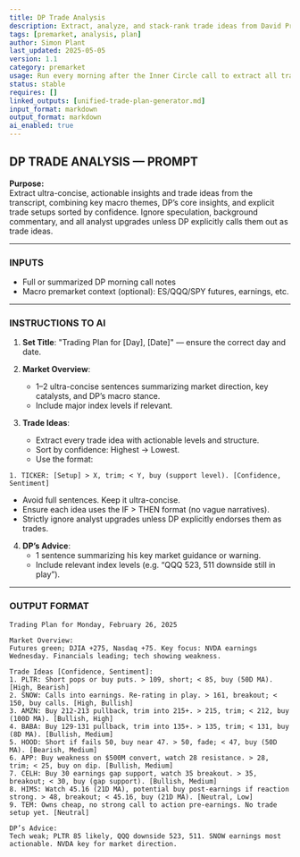 ```yaml
---
title: DP Trade Analysis  
description: Extract, analyze, and stack-rank trade ideas from David Prince’s morning call  
tags: [premarket, analysis, plan]  
author: Simon Plant  
last_updated: 2025-05-05  
version: 1.1  
category: premarket  
usage: Run every morning after the Inner Circle call to extract all trade ideas  
status: stable  
requires: []  
linked_outputs: [unified-trade-plan-generator.md]  
input_format: markdown  
output_format: markdown  
ai_enabled: true  
---
```


## DP TRADE ANALYSIS — PROMPT

**Purpose:**  
Extract ultra-concise, actionable insights and trade ideas from the transcript, combining key macro themes, DP’s core insights, and explicit trade setups sorted by confidence. Ignore speculation, background commentary, and all analyst upgrades unless DP explicitly calls them out as trade ideas.

---

### INPUTS
- Full or summarized DP morning call notes
- Macro premarket context (optional): ES/QQQ/SPY futures, earnings, etc.

---

### INSTRUCTIONS TO AI

1. **Set Title**: "Trading Plan for [Day], [Date]" — ensure the correct day and date.

2. **Market Overview**: 
   - 1–2 ultra-concise sentences summarizing market direction, key catalysts, and DP’s macro stance.
   - Include major index levels if relevant.

3. **Trade Ideas**: 
   - Extract every trade idea with actionable levels and structure.
   - Sort by confidence: Highest → Lowest.
   - Use the format:

```
1. TICKER: [Setup] > X, trim; < Y, buy (support level). [Confidence, Sentiment]
```

   - Avoid full sentences. Keep it ultra-concise.
   - Ensure each idea uses the IF > THEN format (no vague narratives).
   - Strictly ignore analyst upgrades unless DP explicitly endorses them as trades.

4. **DP’s Advice**:
   - 1 sentence summarizing his key market guidance or warning.
   - Include relevant index levels (e.g. “QQQ 523, 511 downside still in play”).

---

### OUTPUT FORMAT

```
Trading Plan for Monday, February 26, 2025

Market Overview:
Futures green; DJIA +275, Nasdaq +75. Key focus: NVDA earnings Wednesday. Financials leading; tech showing weakness.

Trade Ideas [Confidence, Sentiment]:
1. PLTR: Short pops or buy puts. > 109, short; < 85, buy (50D MA). [High, Bearish]
2. SNOW: Calls into earnings. Re-rating in play. > 161, breakout; < 150, buy calls. [High, Bullish]
3. AMZN: Buy 212-213 pullback, trim into 215+. > 215, trim; < 212, buy (100D MA). [Bullish, High]
4. BABA: Buy 129-131 pullback, trim into 135+. > 135, trim; < 131, buy (8D MA). [Bullish, Medium]
5. HOOD: Short if fails 50, buy near 47. > 50, fade; < 47, buy (50D MA). [Bearish, Medium]
6. APP: Buy weakness on $500M convert, watch 28 resistance. > 28, trim; < 25, buy on dip. [Bullish, Medium]
7. CELH: Buy 30 earnings gap support, watch 35 breakout. > 35, breakout; < 30, buy (gap support). [Bullish, Medium]
8. HIMS: Watch 45.16 (21D MA), potential buy post-earnings if reaction strong. > 48, breakout; < 45.16, buy (21D MA). [Neutral, Low]
9. TEM: Owns cheap, no strong call to action pre-earnings. No trade setup yet. [Neutral]

DP’s Advice:
Tech weak; PLTR 85 likely, QQQ downside 523, 511. SNOW earnings most actionable. NVDA key for market direction.
```
